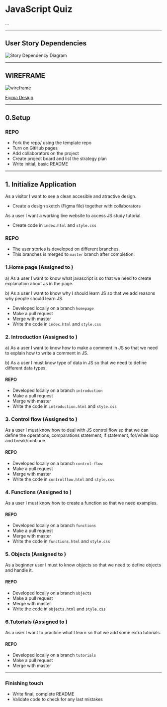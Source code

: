 
# JavaScript Quiz

...

---

## User Story Dependencies

![Story Dependency Diagram](https://user-images.githubusercontent.com/67062698/98264242-fe27cf80-1f87-11eb-9bbf-24af9d6d7b5e.png)

---

## WIREFRAME

![wireframe](https://user-images.githubusercontent.com/67062698/98261267-91f79c80-1f84-11eb-9f98-d523063698f6.png)

[Figma Design](https://www.figma.com/file/57MzK8LjVcV1NngiD2aGCU/JS-Tutorial-Group-1?node-id=0%3A1)

---

## 0.Setup

### REPO
- Fork the repo/ using the template repo
- Turn on GitHub pages
- Add collaborators on the project
- Create project board and list the strategy plan
- Write initial, basic README

---

## 1. Initialize Application

As a visitor I want to see a clean accesible and atractive design.
- Create a design sketch (Figma file) together with collaborators

As a user I want a working live website to access JS study tutorial.
- Create code in `index.html` and `style.css` 


### REPO
- The user stories is developed on different branches.
- This branches is merged to `master` branch after completion.

### 1.Home page (Assigned to )
a) As a user I want to know what javascript is so that we need to create explanation about Js in the page.

b) As a user I want to know why I should learn JS so that we add reasons why people should learn JS.

- Developed locally on a branch `homepage`
- Make a pull request
- Merge with master
- Write the code in `index.html` and `style.css`

### 2. Introduction (Assigned to )
a) As a user I want to know how to make a comment in JS so that we need to explain how to write a comment in JS.

b) As a user I must know type of data in JS so that we need to define different data types.

#### REPO
- Developed locally on a branch `introduction`
- Make a pull request
- Merge with master
- Write the code in `introduction.html` and `style.css`

### 3. Control flow (Assigned to )
As a user I must know how to deal with JS control flow so that we can define the operations, comparations statement, if statement, for/while loop and break/continue.

#### REPO
- Developed locally on a branch `control-flow`
- Make a pull request
- Merge with master
- Write the code in `controlflow.html` and `style.css`

### 4. Functions (Assigned to )
As a user I must know how to create a function so that we need examples.

#### REPO
- Developed locally on a branch `functions`
- Make a pull request
- Merge with master
- Write the code in `functions.html` and `style.css`

### 5. Objects (Assigned to )
As a beginner user I must to know objects so that we need to define objects and handle it.

#### REPO
- Developed locally on a branch `objects`
- Make a pull request
- Merge with master
- Write the code in `objects.html` and `style.css`

### 6.Tutorials (Assigned to )
As a user I want to practice what I learn so that we add some extra tutorials.

#### REPO
- Developed locally on a branch `tutorials`
- Make a pull request
- Merge with master

---

### Finishing touch
- Write final, complete README
- Validate code to check for any last mistakes
